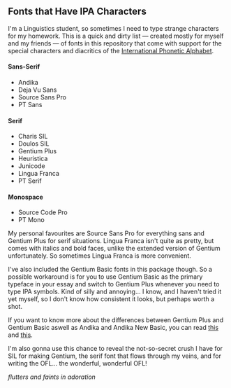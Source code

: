 ## Fonts that Have IPA Characters

I'm a Linguistics student, so sometimes I need to type strange characters for my homework. This is a quick and dirty list — created mostly for myself and my friends — of fonts in this repository that come with support for the special characters and diacritics of the [International Phonetic Alphabet](http://bit.ly/2bTJT70).

#### Sans-Serif
* Andika
* Deja Vu Sans
* Source Sans Pro
* PT Sans

#### Serif
* Charis SIL
* Doulos SIL
* Gentium Plus
* Heuristica
* Junicode
* Lingua Franca
* PT Serif

#### Monospace
* Source Code Pro
* PT Mono

My personal favourites are Source Sans Pro for everything sans and Gentium Plus for serif situations. Lingua Franca isn't quite as pretty, but comes with italics and bold faces, unlike the extended version of Gentium unfortunately. So sometimes Lingua Franca is more convenient.

I've also included the Gentium Basic fonts in this package though. So a possible workaround is for you to use Gentium Basic as the primary typeface in your essay and switch to Gentium Plus whenever you need to type IPA symbols. Kind of silly and annoying… I know, and I haven't tried it yet myself, so I don't know how consistent it looks, but perhaps worth a shot.

If you want to know more about the differences between Gentium Plus and Gentium Basic aswell as Andika and Andika New Basic, you can read [this](http://software.sil.org/gentium/support/faq/) and [this](http://software.sil.org/andika/support/faq/).

I'm also gonna use this chance to reveal the not-so-secret crush I have for SIL for making Gentium, the serif font that flows through my veins, and for writing the OFL… the wonderful, wonderful OFL!

*flutters and faints in adoration*
